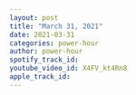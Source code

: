 ```yaml
---
layout: post
title: "March 31, 2021"
date: 2021-03-31
categories: power-hour
author: power-hour
spotify_track_id: 
youtube_video_id: X4FV_kt4Rn8
apple_track_id: 
---
```

